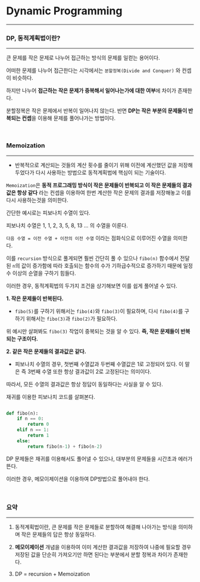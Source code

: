# Dynamic Programming
---

### DP, 동적계획법이란?
---

큰 문제를 작은 문제로 나누어 접근하는 방식의 문제를 일컫는 용어이다.

어떠한 문제를 나누어 접근한다는 시각에서는 `분할정복(Divide and Conquer)` 와 컨셉이 비슷하다.

하지만 나누어 **접근하는 작은 문제가 중복해서 일어나는가에 대한 여부**에 차이가 존재한다.

분할정복은 작은 문제에서 반복이 일어나지 않는다. 반면 **DP는 작은 부분의 문제들이 반복되는 컨셉**을 이용해 문제를 풀어나가는 방법이다.

<br>

### Memoization
---

- 반복적으로 계산되는 것들의 계산 횟수를 줄이기 위해 이전에 계산했던 값을 저장해두었다가 다시 사용하는 방법으로 동적계획법에 핵심이 되는 기술이다.

`Memoization`은 **동적 프로그래밍 방식이 작은 문제들이 반복되고 이 작은 문제들의 결과값은 항상 같다** 라는 컨셉을 이용하여 한번 계산한 작은 문제의 결과를 저장해놓고 이를 다시 사용하는것을 의미한다.

간단한 예시로는 피보나치 수열이 있다.

피보나치 수열은 1, 1, 2, 3, 5, 8, 13 ... 의 수열을 이룬다.

`다음 수열 = 이전 수열 + 이전의 이전 수열` 이라는 점화식으로 이루어진 수열을 의미한다.

이를 `recursion` 방식으로 풀게되면 훨씬 간단히 풀 수 있으나 `fibo(n)` 함수에서 전달된 `n`의 값이 증가함에 따라 호출되는 함수의 수가 기하급수적으로 증가하기 때문에 일정 수 이상의 순열을 구하기 힘들다.

이러한 경우, 동적계획법의 두가지 조건을 상기해보면 이를 쉽게 풀어낼 수 있다.

**1. 작은 문제들이 반복된다.**

-   `fibo(5)`를 구하기 위해서는 `fibo(4)`와 `fibo(3)`이 필요하며, 다시 `fibo(4)`를 구하기 위해서는 `fibo(3)`과 `fibo(2)`가 필요하다.

위 예시만 살펴봐도 `fibo(3)` 작업이 중복되는 것을 알 수 있다. **즉, 작은 문제들이 반복되는 구조이다.**

**2. 같은 작은 문제들의 결과값은 같다.**

-   피보나치 수열의 경우, 첫번째 수열값과 두번째 수열값은 1로 고정되어 있다. 이 말은 즉 3번째 수열 또한 항상 결과값이 2로 고정된다는 의미이다.

따라서, 모든 수열의 결과값은 항상 정답이 동일하다는 사실을 알 수 있다.

재귀를 이용한 피보나치 코드를 살펴본다.

```python

def fibo(n):
    if n == 0:
        return 0
    elif n == 1:
        return 1
    else:
        return fibo(n-1) + fibo(n-2)
```

DP 문제들은 재귀를 이용해서도 풀어낼 수 있으나, 대부분의 문제들을 시간초과 에러가 뜬다.

이러한 경우, 메모이제이션을 이용하여 DP방법으로 풀어내야 한다.


<br>

### 요약
---

1. 동적계획법이란, 큰 문제를 작은 문제들로 분할하여 해결해 나아가는 방식을 의미하며 작은 문제들의 답은 항상 동일하다.

2. **메모이제이션** 개념을 이용하여 이미 계산한 결과값을 저장하여 나중에 필요할 경우 저장된 값을 단순히 가져오기만 하면 된다는 부분에서 분할 정복과 차이가 존재한다.

3. DP = recursion + Memoization